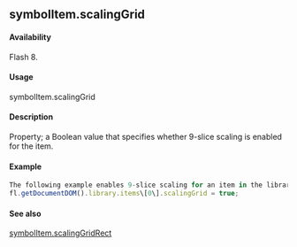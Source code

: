 ## symbolItem.scalingGrid

#### Availability

Flash 8.

#### Usage

symbolItem.scalingGrid

#### Description

Property; a Boolean value that specifies whether 9-slice scaling is enabled for the item.

#### Example

```javascript
The following example enables 9-slice scaling for an item in the library:
fl.getDocumentDOM().library.items\[0\].scalingGrid = true;

```
#### See also

[symbolItem.scalingGridRect](#symbolItem.scalingGridRect)

<span id="symbolItem.scalingGridRect" class="anchor"></span>
